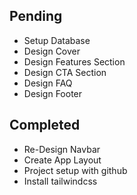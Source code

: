 ## Pending
- Setup Database
- Design Cover
- Design Features Section
- Design CTA Section
- Design FAQ
- Design Footer


## Completed
- Re-Design Navbar
- Create App Layout
- Project setup with github
- Install tailwindcss
